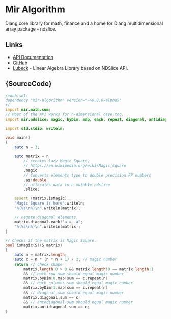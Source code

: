 # Mir Algorithm

Dlang core library for math, finance and a home for Dlang multidimensional array package - ndslice.

## Links

 - [API Documentation](http://docs.algorithm.dlang.io)
 - [GitHub](https://github.com/libmir/mir-algorithm)
 - [Lubeck](https://github.com/kaleidicassociates/lubeck) - Linear Algebra Library based on NDSlice API.

## {SourceCode}

```d
/+dub.sdl:
dependency "mir-algorithm" version="~>0.8.0-alpha5"
+/
import mir.math.sum;
// Most of the API works for n-dimensional case too.
import mir.ndslice: magic, byDim, map, each, repeat, diagonal, antidiagonal;

import std.stdio: writeln;

void main()
{
    auto n = 3;

    auto matrix = n
        // creates lazy Magic Square,
        // https://en.wikipedia.org/wiki/Magic_square
        .magic
        // Converts elements type to double precision FP numbers
        .as!double
        // allocates data to a mutable ndslice
        .slice;

    assert (matrix.isMagic);
    "Magic Square is here".writeln;
    "%(%s\n%)\n".writeln(matrix);

    // negate diagonal elements
    matrix.diagonal.each!"a = -a";
    "%(%s\n%)\n".writeln(matrix);
}

// Checks if the matrix is Magic Square.
bool isMagic(S)(S matrix)
{
    auto n = matrix.length;
    auto c = n * (n * n + 1) / 2; // magic number
    return // check shape
        matrix.length!0 > 0 && matrix.length!0 == matrix.length!1
        && // each row sum should equal magic number
        matrix.byDim!0.map!sum == c.repeat(n)
        && // each columns sum should equal magic number
        matrix.byDim!1.map!sum == c.repeat(n)
        && // diagonal sum should equal magic number
        matrix.diagonal.sum == c
        && // antodiagonal sum should equal magic number
        matrix.antidiagonal.sum == c;
}
```
